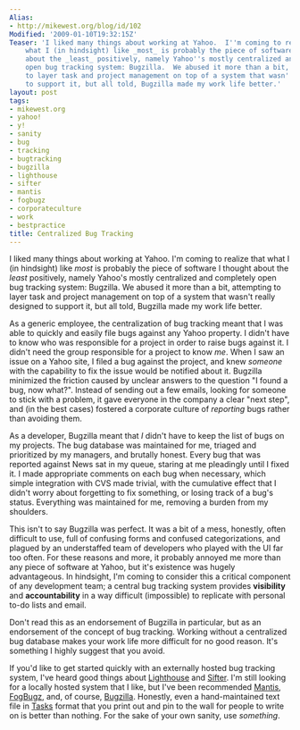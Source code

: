 ```yaml
---
Alias:
- http://mikewest.org/blog/id/102
Modified: '2009-01-10T19:32:15Z'
Teaser: 'I liked many things about working at Yahoo.  I''m coming to realize that
    what I (in hindsight) like _most_ is probably the piece of software I thought
    about the _least_ positively, namely Yahoo''s mostly centralized and completely
    open bug tracking system: Bugzilla.  We abused it more than a bit, attempting
    to layer task and project management on top of a system that wasn''t really designed
    to support it, but all told, Bugzilla made my work life better.'
layout: post
tags:
- mikewest.org
- yahoo!
- y!
- sanity
- bug
- tracking
- bugtracking
- bugzilla
- lighthouse
- sifter
- mantis
- fogbugz
- corporateculture
- work
- bestpractice
title: Centralized Bug Tracking
---
```

I liked many things about working at Yahoo.  I'm coming to realize that what I (in hindsight) like _most_ is probably the piece of software I thought about the _least_ positively, namely Yahoo's mostly centralized and completely open bug tracking system: Bugzilla.  We abused it more than a bit, attempting to layer task and project management on top of a system that wasn't really designed to support it, but all told, Bugzilla made my work life better.

As a generic employee, the centralization of bug tracking meant that I was able to quickly and easily file bugs against any Yahoo property.  I didn't have to know who was responsible for a project in order to raise bugs against it.  I didn't need the group responsible for a project to know _me_.  When I saw an issue on a Yahoo site, I filed a bug against the project, and knew _someone_ with the capability to fix the issue would be notified about it.  Bugzilla minimized the friction caused by unclear answers to the question "I found a bug, now what?".  Instead of sending out a few emails, looking for someone to stick with a problem, it gave everyone in the company a clear "next step", and (in the best cases) fostered a corporate culture of _reporting_ bugs rather than avoiding them.

As a developer, Bugzilla meant that _I_ didn't have to keep the list of bugs on my projects.  The bug database was maintained for me, triaged and prioritized by my managers, and brutally honest.  Every bug that was reported against News sat in my queue, staring at me pleadingly until I fixed it.  I made appropriate comments on each bug when necessary, which simple integration with CVS made trivial, with the cumulative effect that I didn't worry about forgetting to fix something, or losing track of a bug's status.  Everything was maintained for me, removing a burden from my shoulders.

This isn't to say Bugzilla was perfect.  It was a bit of a mess, honestly, often difficult to use, full of confusing forms and confused categorizations, and plagued by an understaffed team of developers who played with the UI far too often.  For these reasons and more, it probably annoyed me more than any piece of software at Yahoo, but it's existence was hugely advantageous.  In hindsight, I'm coming to consider this a critical component of any development team; a central bug tracking system provides __visibility__ and __accountability__ in a way difficult (impossible) to replicate with personal to-do lists and email.

Don't read this as an endorsement of Bugzilla in particular, but as an endorsement of the concept of bug tracking.  Working without a centralized bug database makes your work life more difficult for no good reason.  It's something I highly suggest that you avoid.

If you'd like to get started quickly with an externally hosted bug tracking system, I've heard good things about [Lighthouse][1] and [Sifter][2].  I'm still looking for a locally hosted system that I like, but I've been recommended [Mantis][3], [FogBugz][4], and, of course, [Bugzilla][5].  Honestly, even a hand-maintained text file in [Tasks][6] format that you print out and pin to the wall for people to write on is better than nothing.  For the sake of your own sanity, use _something_.

[1]: http://lighthouseapp.com/
[2]: http://sifterapp.com/
[3]: http://www.mantisbt.org/
[4]: http://www.fogcreek.com/FogBUGZ/
[5]: http://www.bugzilla.org/
[6]: http://github.com/henrik/tasks.tmbundle/tree/master